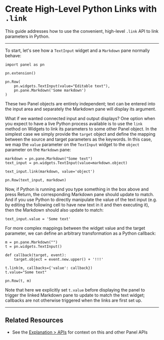 # Create High-Level Python Links with `.link`

This guide addresses how to use the convenient, high-level `.link` API to link parameters in Python.

---

To start, let's see how a ``TextInput`` widget and a ``Markdown`` pane normally behave:

```{pyodide}
import panel as pn

pn.extension()

pn.Row(
    pn.widgets.TextInput(value="Editable text"),
    pn.pane.Markdown('Some markdown')
)
```

These two Panel objects are entirely independent; text can be entered into the input area and separately the Markdown pane will display its argument.

What if we wanted connected input and output displays?  One option when you expect to have a live Python process available is to use the ``link`` method on Widgets to link its parameters to some other Panel object. In the simplest case we simply provide the ``target`` object and define the mapping between the source and target parameters as the keywords. In this case, we map the ``value`` parameter on the ``TextInput`` widget to the ``object`` parameter on the ``Markdown`` pane:

```{pyodide}
markdown = pn.pane.Markdown("Some text")
text_input = pn.widgets.TextInput(value=markdown.object)

text_input.link(markdown, value='object')

pn.Row(text_input, markdown)
```

Now, if Python is running and you type something in the box above and press Return, the corresponding Markdown pane should update to match.  And if you use Python to directly manipulate the value of the text input (e.g. by editing the following cell to have new text in it and then executing it), then the Markdown should also update to match:

```{pyodide}
text_input.value = 'Some text'
```

For more complex mappings between the widget value and the target parameter, we can define an arbitrary transformation as a Python callback:

```{pyodide}
m = pn.pane.Markdown("")
t = pn.widgets.TextInput()

def callback(target, event):
    target.object = event.new.upper() + '!!!'

t.link(m, callbacks={'value': callback})
t.value="Some text"

pn.Row(t, m)
```

Note that here we explicitly set `t.value` before displaying the panel to trigger the linked Markdown pane to update to match the text widget; callbacks are not otherwise triggered when the links are first set up.

---

## Related Resources
- See the [Explanation > APIs](../../explanation/api/index.md) for context on this and other Panel APIs
